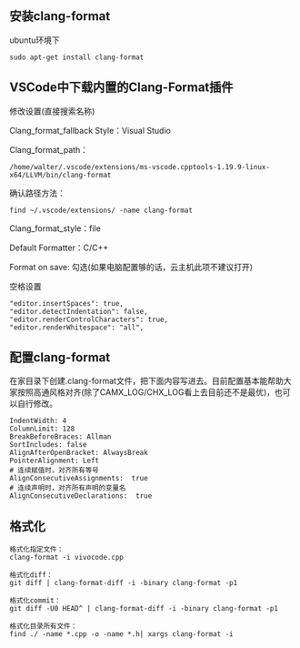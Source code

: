 ## 安装clang-format

ubuntu环境下

```shell
sudo apt-get install clang-format
```

## VSCode中下载内置的Clang-Format插件

修改设置(直接搜索名称)

Clang\_format\_fallback Style：Visual Studio

Clang\_format\_path：

```shell
/home/walter/.vscode/extensions/ms-vscode.cpptools-1.19.9-linux-x64/LLVM/bin/clang-format
```

确认路径方法：

```shell
find ~/.vscode/extensions/ -name clang-format
```

Clang\_format\_style：file

Default Formatter：C/C++

Format on save: 勾选(如果电脑配置够的话，云主机此项不建议打开)



空格设置

```shell
"editor.insertSpaces": true,
"editor.detectIndentation": false,
"editor.renderControlCharacters": true,
"editor.renderWhitespace": "all",
```

## 配置clang-format

在家目录下创建.clang-format文件，把下面内容写进去。目前配置基本能帮助大家按照高通风格对齐(除了CAMX_LOG/CHX_LOG看上去目前还不是最优)，也可以自行修改。

```shell
IndentWidth: 4                                                                                                 
ColumnLimit: 128 
BreakBeforeBraces: Allman
SortIncludes: false
AlignAfterOpenBracket: AlwaysBreak
PointerAlignment: Left
# 连续赋值时，对齐所有等号
AlignConsecutiveAssignments:  true
# 连续声明时，对齐所有声明的变量名
AlignConsecutiveDeclarations:  true
```

## 格式化

```shell
格式化指定文件：
clang-format -i vivocode.cpp

格式化diff：
git diff | clang-format-diff -i -binary clang-format -p1

格式化commit：
git diff -U0 HEAD^ | clang-format-diff -i -binary clang-format -p1

格式化目录所有文件：
find ./ -name *.cpp -o -name *.h| xargs clang-format -i
```
